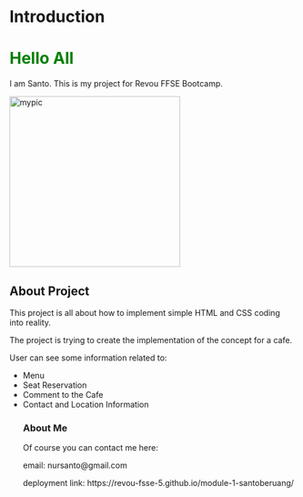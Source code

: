 # Introduction

<h1 style="color: green">Hello All</h1>

I am Santo.
This is my project for Revou FFSE Bootcamp.

<img src=./RevouAssignment/pic/picme.jpeg alt="mypic" width="300"></img>

## About Project

<p>This project is all about how to implement simple HTML and CSS coding into reality.</p>
<p>The project is trying to create the implementation of the concept for a cafe.</p>
<p>User can see some information related to:</p>
<ul>
<li>Menu</li>
<li>Seat Reservation</li>
<li>Comment to the Cafe</li>
<li>Contact and Location Information</li>

### About Me

<p>Of course you can contact me here: </p> 
<p>email: nursanto@gmail.com</p>
<p>deployment link:  https://revou-fsse-5.github.io/module-1-santoberuang/</p>
